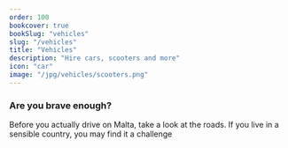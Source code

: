 ```yaml
---
order: 100
bookcover: true
bookSlug: "vehicles"
slug: "/vehicles"
title: "Vehicles"
description: "Hire cars, scooters and more"
icon: "car"
image: "/jpg/vehicles/scooters.png"
---
```

### Are you brave enough?

Before you actually drive on Malta, take a look at the roads. If you live in a sensible country, you may find it a challenge
